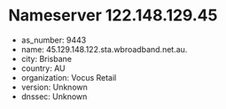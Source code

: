 # Nameserver 122.148.129.45

* as_number: 9443
* name: 45.129.148.122.sta.wbroadband.net.au.
* city: Brisbane
* country: AU
* organization: Vocus Retail
* version: Unknown
* dnssec: Unknown
